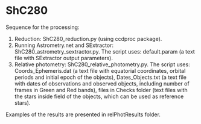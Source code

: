 # ShC280
Sequence for the processing:
1. Reduction: ShC280_reduction.py (using ccdproc package).
2. Running Astrometry.net and SExtractor: ShC280_astrometry_sextractor.py. 
The script uses:
default.param (a text file with SExtractor output parameters).
3. Relative photometry: ShC280_relative_photometry.py. 
The script uses:
Coords_Ephemeris.dat (a text file with equatorial coordinates, orbital periods and initial epoch of the objects), 
Dates_Objects.txt (a text file with dates of observations and observed objects, including number of frames in Green and Red bands),
files in Checks folder (text files with the stars inside field of the objects, which can be used as reference stars).

Examples of the results are presented in relPhotResults folder. 
